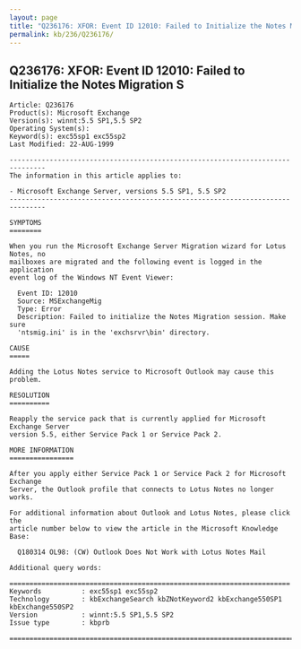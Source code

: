 ```yaml
---
layout: page
title: "Q236176: XFOR: Event ID 12010: Failed to Initialize the Notes Migration S"
permalink: kb/236/Q236176/
---
```


## Q236176: XFOR: Event ID 12010: Failed to Initialize the Notes Migration S

	Article: Q236176
	Product(s): Microsoft Exchange
	Version(s): winnt:5.5 SP1,5.5 SP2
	Operating System(s): 
	Keyword(s): exc55sp1 exc55sp2
	Last Modified: 22-AUG-1999
	
	-------------------------------------------------------------------------------
	The information in this article applies to:
	
	- Microsoft Exchange Server, versions 5.5 SP1, 5.5 SP2 
	-------------------------------------------------------------------------------
	
	SYMPTOMS
	========
	
	When you run the Microsoft Exchange Server Migration wizard for Lotus Notes, no
	mailboxes are migrated and the following event is logged in the application
	event log of the Windows NT Event Viewer:
	
	  Event ID: 12010
	  Source: MSExchangeMig
	  Type: Error
	  Description: Failed to initialize the Notes Migration session. Make sure
	  'ntsmig.ini' is in the 'exchsrvr\bin' directory.
	
	CAUSE
	=====
	
	Adding the Lotus Notes service to Microsoft Outlook may cause this problem.
	
	RESOLUTION
	==========
	
	Reapply the service pack that is currently applied for Microsoft Exchange Server
	version 5.5, either Service Pack 1 or Service Pack 2.
	
	MORE INFORMATION
	================
	
	After you apply either Service Pack 1 or Service Pack 2 for Microsoft Exchange
	Server, the Outlook profile that connects to Lotus Notes no longer works.
	
	For additional information about Outlook and Lotus Notes, please click the
	article number below to view the article in the Microsoft Knowledge Base:
	
	  Q180314 OL98: (CW) Outlook Does Not Work with Lotus Notes Mail
	
	Additional query words:
	
	======================================================================
	Keywords          : exc55sp1 exc55sp2 
	Technology        : kbExchangeSearch kbZNotKeyword2 kbExchange550SP1 kbExchange550SP2
	Version           : winnt:5.5 SP1,5.5 SP2
	Issue type        : kbprb
	
	=============================================================================
	
